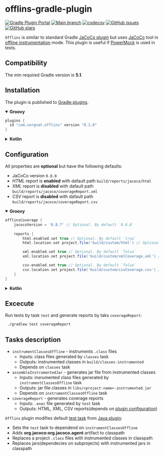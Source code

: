 # offlins-gradle-plugin

[![Gradle Plugin Portal](https://img.shields.io/maven-metadata/v/https/plugins.gradle.org/m2/io.github.surpsg/offlins-gradle-plugin/maven-metadata.xml.svg?label=Gradle%20Plugin%20Portal)](https://github.com/SurpSG/offlins-gradle-plugin)
[![Main branch](https://github.com/SurpSG/offlins-gradle-plugin/actions/workflows/main-branch.yml/badge.svg)](https://github.com/SurpSG/offlins-gradle-plugin/actions/workflows/main-branch.yml)
[![codecov](https://codecov.io/gh/SurpSG/offlins-gradle-plugin/branch/main/graph/badge.svg?token=08EKXE7agx)](https://codecov.io/gh/SurpSG/offlins-gradle-plugin)
[![GitHub issues](https://img.shields.io/github/issues/SurpSG/offlins-gradle-plugin)](https://github.com/SurpSG/offlins-gradle-plugin/issues)
[![GitHub stars](https://img.shields.io/github/stars/SurpSG/offlins-gradle-plugin?style=flat-square)](https://github.com/SurpSG/offlins-gradle-plugin/stargazers) 

`Offlins` is similar to standard Gradle [JaCoCo plugin](https://docs.gradle.org/current/userguide/jacoco_plugin.html) but uses [JaCoCo](https://www.eclemma.org/jacoco/) tool in [offline instrumentation](https://www.jacoco.org/jacoco/trunk/doc/offline.html) mode. 
This plugin is useful if [PowerMock](https://github.com/powermock/powermock) is used in tests.

## Compatibility

The min required Gradle version is **5.1**.

## Installation

The plugin is published to [Gradle plugins](https://plugins.gradle.org/plugin/com.sergnat.offlins).

<details open>

<summary><b>Groovy</b></summary>

```groovy
plugins {
  id "com.sergnat.offlins" version "0.1.0"
}
```

</details>
<details>
<summary><b>Kotlin</b></summary>

```kotlin
plugins {
  id("com.sergnat.offlin") version "0.1.0"
}
```

</details>

## Configuration

All properties are **optional** but have the following defaults:

 * JaCoCo version `0.8.8`
 * *HTML* report is **enabled** with dafault path `build/reports/jacoco/html`
 * *XML* report is **disabled** with dafault path `build/reports/jacoco/coverageReport.xml`
 * *CSV* report is **disabled** with dafault path `build/reports/jacoco/coverageReport.csv`

<details open>

<summary><b>Groovy</b></summary>

```groovy
offlinsCoverage {
    jacocoVersion = '0.8.7' // Optional. By default `0.8.8`
  
    reports {
        html.enabled.set true // Optional. By default `true`
        html.location.set project.file('build/custom/html') // Optional. By default `build/reports/jacoco/html`

        xml.enabled.set true // Optional. By default `false`
        xml.location.set project.file('build/custom/xmlCoverage.xml') // Optional. By default `build/reports/jacoco/coverageReport.xml`

        csv.enabled.set true // Optional. By default `false`
        csv.location.set project.file('build/custom/csvCoverage.csv') // Optional. By default `build/reports/jacoco/coverageReport.csv`    
    }
}
```

</details>
<details>
<summary><b>Kotlin</b></summary>

```kotlin
configure<com.sergnat.offlins.OfflinsExtension> {
    jacocoVersion = "0.8.7" // Optional. By default `0.8.8`
  
    reports {
        html.enabled.set(true) // Optional. By default `true`
        html.location.set(project.file("build/custom/html")) // Optional. By default `build/reports/jacoco/html`

        xml.enabled.set(true) // Optional. By default `false`
        xml.location.set(project.file("build/custom/xmlCoverage.xml")) // Optional. By default `build/reports/jacoco/coverageReport.xml`

        csv.enabled.set(true) // Optional. By default `false`
        csv.location.set(project.file("build/custom/csvCoverage.csv")) // Optional. By default `build/reports/jacoco/coverageReport.csv`    
    }
}
```

</details>
  
## Excecute
  
Run tests by task `test` and generate reports by taks `coverageReport`: 
```bash
 ./gradlew test coverageReport
```
  
## Tasks description

 * `instrumentClassesOffline` - instruments `.class` files
    * Inputs: class files generated by `classes` task
    * Outputs: instrumented classes in `build/classes-instrumented`
    * Depends on `classes` task
 * `assembleInstrumentedJar` - generates jar file from instrumented classes
    * Inputs: insrumented class files generated by `instrumentClassesOffline` task
    * Outputs: jar file classes in `libs/<project-name>-instrumented.jar`
    * Depends on `instrumentClassesOffline` task
  * `coverageReport` - generates coverage reports
    * Inputs: `.exec` file generated by `test` task
    * Outputs: HTML, XML, CSV reports(depends on [plugin configuration](#configuration)) 
  
  `Offlins` plugin modifies default [test task](https://docs.gradle.org/current/dsl/org.gradle.api.tasks.testing.Test.html) from [Java plugin](https://docs.gradle.org/current/userguide/java_plugin.html):
   * Sets the `test` task to dependend on `instrumentClassesOffline`
   * Adds **org.jacoco:org.jacoco.agent** artifact to classpath
   * Replaces a project `.class` files with instrumented classes in classpath
   * Replaces jars(dependecies on subprojects) with instrumented jars in classpath
  
